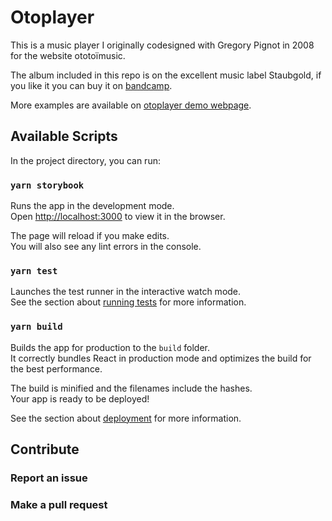 # Otoplayer

This is a music player I originally codesigned with Gregory Pignot in 2008 for the website ototoïmusic.

The album included in this repo is on the excellent music label Staubgold, if you like it you can buy it on <a href="https://staubgold.bandcamp.com/album/la-double-absence">bandcamp</a>.

More examples are available on <a href="https://www.ototoi.fr/otoplayer">otoplayer demo webpage</a>.

## Available Scripts

In the project directory, you can run:

### `yarn storybook`

Runs the app in the development mode.\
Open [http://localhost:3000](http://localhost:3000) to view it in the browser.

The page will reload if you make edits.\
You will also see any lint errors in the console.

### `yarn test`

Launches the test runner in the interactive watch mode.\
See the section about [running tests](https://facebook.github.io/create-react-app/docs/running-tests) for more information.

### `yarn build`

Builds the app for production to the `build` folder.\
It correctly bundles React in production mode and optimizes the build for the best performance.

The build is minified and the filenames include the hashes.\
Your app is ready to be deployed!

See the section about [deployment](https://facebook.github.io/create-react-app/docs/deployment) for more information.

## Contribute

### Report an issue

### Make a pull request

